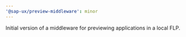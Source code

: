 ```yaml
---
'@sap-ux/preview-middleware': minor
---
```


Initial version of a middleware for previewing applications in a local FLP.
